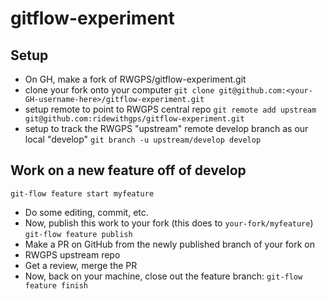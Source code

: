 # gitflow-experiment
## Setup
* On GH, make a fork of RWGPS/gitflow-experiment.git
* clone your fork onto your computer
```git clone git@github.com:<your-GH-username-here>/gitflow-experiment.git```
* setup remote to point to RWGPS central repo
```git remote add upstream git@github.com:ridewithgps/gitflow-experiment.git```
* setup to track the RWGPS "upstream" remote develop branch as our local "develop"
```git branch -u upstream/develop develop```

## Work on a new feature off of develop
```git-flow feature start myfeature```
* Do some editing, commit, etc.
* Now, publish this work to your fork (this does to ```your-fork/myfeature```)
```git-flow feature publish```
* Make a PR on GitHub from the newly published branch of your fork on
* RWGPS upstream repo
* Get a review, merge the PR
* Now, back on your machine, close out the feature branch:
```git-flow feature finish```

